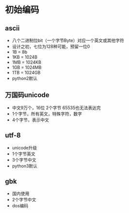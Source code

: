 # 初始编码

## ascii

- 八个二进制位bit（一个字节Byte）对应一个英文或其他字符
- 设计之初，七位为128种可能，预留一位0
- 1B = 8b
- 1KB = 1024B
- 1MB = 1024KB
- 1GB = 1024MB
- 1TB = 1024GB
- python2默认

## 万国码unicode

- 中文9万个，16位 2个字节 65535也无法表达完
- 1个字节，所有英文，特殊字符，数字
- 4个字节，表示中文

## utf-8

- unicode升级
- 1个字节英文
- 3个字节中文
- python3默认

## gbk

- 国内使用
- 2个字节中文
- dos编码

